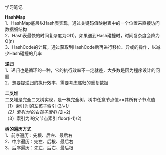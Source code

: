 学习笔记

**HashMap**  
1、HashMap底层以Hash表实现，通过关键码值映射表中的一个位置来直接访问数据细结构  
2、Hash表最快的时间复杂度为O(1)，如果遇到Hash碰撞时，时间复杂度会降为O(n)  
3、HashCode的计算，通过获取到HashCode后再进行移位、异或的操作，以减少Hash碰撞的几率

**递归**  
1、递归也是循环的一种，它的执行效率不一定就差，大多数是因为程序设计的问题  
2、想要提递归的执行效率，需要考虑递归的重复数据  

**二叉堆**  
二叉堆是完全二叉树实现，是一棵完全树，树中任意节点值>=其所有子节点值  
（1）索引为i的左孩子索引 (2*i+1)  
（2）索引为i的右孩子索引 (2*i+2)  
（3）索引为i的父节点索引 floor(i-1)/2)  

**树的遍历方式**  
1、前序遍历：先根、后左、最后右  
2、中序遍历：先左、后根、最后右  
3、后序遍历：先左、后右、最后根  